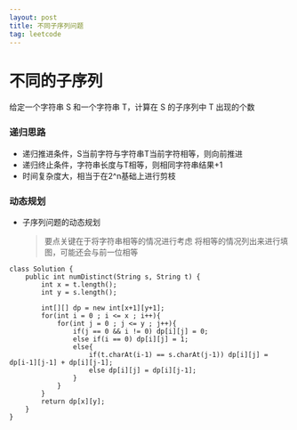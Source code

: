 ```yaml
---
layout: post
title: 不同子序列问题
tag: leetcode
---
```

# 不同的子序列
给定一个字符串 S 和一个字符串 T，计算在 S 的子序列中 T 出现的个数
### 递归思路
- 递归推进条件，S当前字符与字符串T当前字符相等，则向前推进
- 递归终止条件，字符串长度与T相等，则相同字符串结果+1
- 时间复杂度大，相当于在2^n基础上进行剪枝
### 动态规划
- 子序列问题的动态规划
    > 要点关键在于将字符串相等的情况进行考虑
    > 将相等的情况列出来进行填图，可能还会与前一位相等
```
class Solution {
    public int numDistinct(String s, String t) {
        int x = t.length();
        int y = s.length();
        
        int[][] dp = new int[x+1][y+1];
        for(int i = 0 ; i <= x ; i++){
            for(int j = 0 ; j <= y ; j++){
                if(j == 0 && i != 0) dp[i][j] = 0;
                else if(i == 0) dp[i][j] = 1;
                else{
                    if(t.charAt(i-1) == s.charAt(j-1)) dp[i][j] = dp[i-1][j-1] + dp[i][j-1];
                    else dp[i][j] = dp[i][j-1];
                }
            }
        }
        return dp[x][y];
    }
}
```